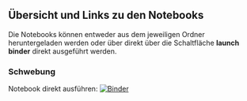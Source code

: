 ## Übersicht und Links zu den Notebooks
Die Notebooks können entweder aus dem jeweiligen Ordner heruntergeladen werden oder über direkt über die Schaltfläche **launch binder** direkt ausgeführt werden. 

### Schwebung 
Notebook direkt ausführen: [![Binder](https://mybinder.org/badge_logo.svg)](https://mybinder.org/v2/gh/LukasWuenschelTUBS/TechnischeAkustikUebungJupyterNotebooks/master?urlpath=%2Fdoc%2Ftree%2FJupyterNotebooks%2FTA_Schwebung.ipynb)


